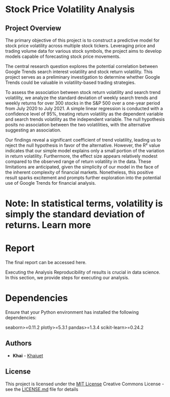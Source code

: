 # Stock Price Volatility Analysis

## Project Overview

The primary objective of this project is to construct a predictive model for stock price volatility across multiple stock tickers. Leveraging price and trading volume data for various stock symbols, the project aims to develop models capable of forecasting stock price movements.

The central research question explores the potential correlation between Google Trends search interest volatility and stock return volatility. This project serves as a preliminary investigation to determine whether Google Trends could be valuable in volatility-based trading strategies.

To assess the association between stock return volatility and search trend volatility, we analyze the standard deviation of weekly search trends and weekly returns for over 300 stocks in the S&P 500 over a one-year period from July 2020 to July 2021. A simple linear regression is conducted with a confidence level of 95%, treating return volatility as the dependent variable and search trends volatility as the independent variable. The null hypothesis posits no association between the two volatilities, with the alternative suggesting an association.

Our findings reveal a significant coefficient of trend volatility, leading us to reject the null hypothesis in favor of the alternative. However, the R² value indicates that our simple model explains only a small portion of the variation in return volatility. Furthermore, the effect size appears relatively modest compared to the observed range of return volatility in the data. These limitations are anticipated, given the simplicity of our model in the face of the inherent complexity of financial markets. Nonetheless, this positive result sparks excitement and prompts further exploration into the potential use of Google Trends for financial analysis.

# Note: In statistical terms, volatility is simply the standard deviation of returns. Learn more

# Report
The final report can be accessed here.

Executing the Analysis
Reproducibility of results is crucial in data science. In this section, we provide steps for executing our analysis.

# Dependencies
Ensure that your Python environment has installed the following dependencies:

seaborn>=0.11.2
plotly>=5.3.1
pandas>=1.3.4
scikit-learn>=0.24.2


## Authors

  - **Khai** -
    [Khaiuet](https://github.com/Khaiuet)


## License

This project is licensed under the [MIT License](LICENSE.md)
Creative Commons License - see the [LICENSE.md](LICENSE.md) file for
details

